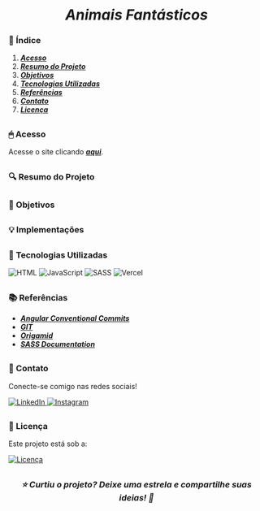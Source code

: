 <h1 align="center"><i><b>Animais Fantásticos</b></i></h1>

### 📖 Índice

1. **_[Acesso](#-acesso)_**
2. **_[Resumo do Projeto](#-resumo-do-projeto)_**
3. **_[Objetivos](#-objetivos)_**
4. **_[Tecnologias Utilizadas](#-tecnologias-utilizadas)_**
5. **_[Referências](#-referências)_**
6. **_[Contato](#-contato)_**
7. **_[Licença](#-licença)_**

##

### 🖱 Acesso

Acesse o site clicando **_[aqui](https://animaisfantasticoss.vercel.app/)_**.

##

### 🔍 Resumo do Projeto

##

### 🎯 Objetivos

##

### 💡 Implementações

##

### 🎯 Tecnologias Utilizadas

<p>
  <img src="https://img.shields.io/badge/HTML-5-orange" alt="HTML">
  <img src="https://img.shields.io/badge/JavaScript-ES6+-yellow" alt="JavaScript">
  <img src="https://img.shields.io/badge/SASS-1.81-pink" alt="SASS">
   <img src="https://img.shields.io/badge/Deploy-Vercel-blue" alt="Vercel">
</p>

##

### 📚 Referências

- **_[Angular Conventional Commits](https://www.conventionalcommits.org/)_**
- **_[GIT](https://git-scm.com/docs)_**
- **_[Origamid](https://www.origamid.com/)_**
- **_[SASS Documentation](https://sass-lang.com/documentation)_**

##

### 📱 Contato

Conecte-se comigo nas redes sociais!

<p>
  <a href="https://www.linkedin.com/in/thallismatos/" target="_blank">
    <img src="https://img.shields.io/badge/-linkedin-0077b5?style=for-the-badge&logo=linkedin" alt="LinkedIn">
  </a>
  <a href="https://www.instagram.com/thallis.matos_/">
    <img src="https://img.shields.io/badge/-instagram-8a3ab9?style=for-the-badge&logo=instagram&logoColor=ffffff" alt="Instagram">
  </a>
</p>

##

### 📜 Licença

Este projeto está sob a:

[![Licença](https://img.shields.io/badge/license-MIT-green)](LICENSE)

##

<h3 align="center"><i>⭐ Curtiu o projeto? Deixe uma estrela e compartilhe suas ideias! 🚀</i></h3>
